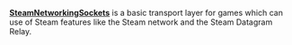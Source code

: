 [**SteamNetworkingSockets**](https://partner.steamgames.com/doc/api/ISteamNetworkingSockets) is a basic transport layer for games which can use of Steam features like the Steam network and the Steam Datagram Relay.
